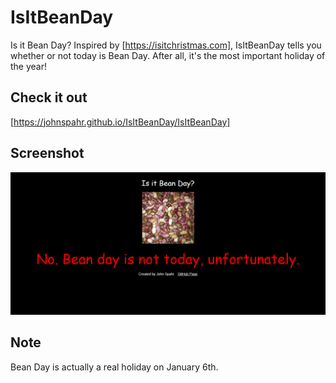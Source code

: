 # IsItBeanDay
Is it Bean Day? Inspired by [https://isitchristmas.com], IsItBeanDay tells you whether or not today is Bean Day. After all, it's the most important holiday of the year!

## Check it out
[https://johnspahr.github.io/IsItBeanDay/IsItBeanDay]

## Screenshot
![Screenshot](https://github.com/JohnSpahr/IsItBeanDay/blob/master/BeanDay.PNG?raw=true)

## Note
Bean Day is actually a real holiday on January 6th.
